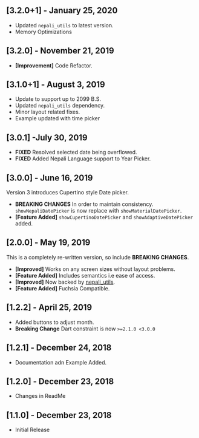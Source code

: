 ## [3.2.0+1] - January 25, 2020
* Updated `nepali_utils` to latest version.
* Memory Optimizations

## [3.2.0] - November 21, 2019
* **[Improvement]** Code Refactor.

## [3.1.0+1] - August 3, 2019
* Update to support up to 2099 B.S.
* Updated `nepali_utils` dependency.
* Minor layout related fixes.
* Example updated with time picker

## [3.0.1] -July 30, 2019
* **FIXED** Resolved selected date being overflowed.
* **FIXED** Added Nepali Language support to Year Picker.

## [3.0.0] - June 16, 2019
Version 3 introduces Cupertino style Date picker.

* **BREAKING CHANGES** In order to maintain consistency.
`showNepaliDatePicker` is now replace with `showMaterialDatePicker`.
* **[Feature Added]** `showCupertinoDatePicker` and `showAdaptiveDatePicker` added.

## [2.0.0] - May 19, 2019
This is a completely re-written version, so include **BREAKING
CHANGES**.
* **[Improved]** Works on any screen sizes without layout problems.
* **[Feature Added]** Includes semantics i.e ease of access.
* **[Improved]** Now backed by
  [nepali_utils](https://pub.dev/packages/nepali_utils).
* **[Feature Added]** Fuchsia Compatible.

## [1.2.2] - April 25, 2019

* Added buttons to adjust month.
* **Breaking Change** Dart constraint is now `>=2.1.0 <3.0.0`

## [1.2.1] - December 24, 2018

* Documentation adn Example Added. 

## [1.2.0] - December 23, 2018

* Changes in ReadMe

## [1.1.0] - December 23, 2018

* Initial Release

